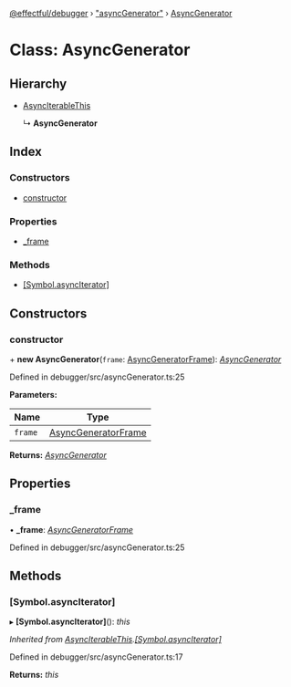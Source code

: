 [@effectful/debugger](../README.md) › ["asyncGenerator"](../modules/_asyncgenerator_.md) › [AsyncGenerator](_asyncgenerator_.asyncgenerator.md)

# Class: AsyncGenerator

## Hierarchy

* [AsyncIterableThis](_asyncgenerator_.asynciterablethis.md)

  ↳ **AsyncGenerator**

## Index

### Constructors

* [constructor](_asyncgenerator_.asyncgenerator.md#constructor)

### Properties

* [_frame](_asyncgenerator_.asyncgenerator.md#_frame)

### Methods

* [[Symbol.asyncIterator]](_asyncgenerator_.asyncgenerator.md#[symbol.asynciterator])

## Constructors

###  constructor

\+ **new AsyncGenerator**(`frame`: [AsyncGeneratorFrame](../interfaces/_state_.asyncgeneratorframe.md)): *[AsyncGenerator](_asyncgenerator_.asyncgenerator.md)*

Defined in debugger/src/asyncGenerator.ts:25

**Parameters:**

Name | Type |
------ | ------ |
`frame` | [AsyncGeneratorFrame](../interfaces/_state_.asyncgeneratorframe.md) |

**Returns:** *[AsyncGenerator](_asyncgenerator_.asyncgenerator.md)*

## Properties

###  _frame

• **_frame**: *[AsyncGeneratorFrame](../interfaces/_state_.asyncgeneratorframe.md)*

Defined in debugger/src/asyncGenerator.ts:25

## Methods

###  [Symbol.asyncIterator]

▸ **[Symbol.asyncIterator]**(): *this*

*Inherited from [AsyncIterableThis](_asyncgenerator_.asynciterablethis.md).[[Symbol.asyncIterator]](_asyncgenerator_.asynciterablethis.md#[symbol.asynciterator])*

Defined in debugger/src/asyncGenerator.ts:17

**Returns:** *this*
